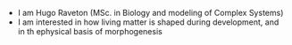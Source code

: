 - I am Hugo Raveton (MSc. in Biology and modeling of Complex Systems)
- I am interested in how living matter is shaped during development, and in th ephysical basis of morphogenesis

